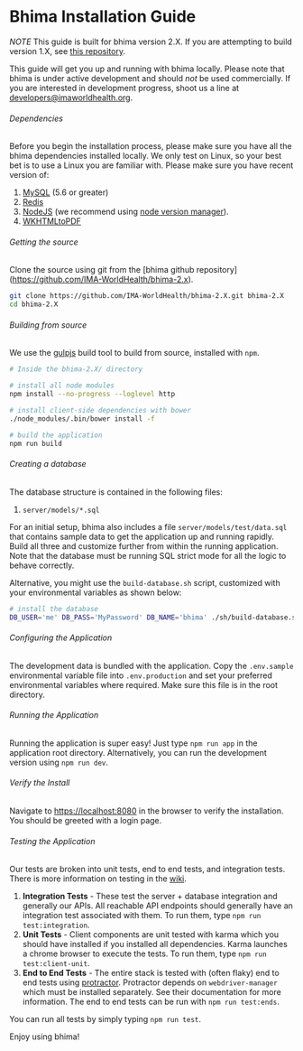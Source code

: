 Bhima Installation Guide
===========================

*NOTE* This guide is built for bhima version 2.X.  If you are attempting to build version 1.X, see [this repository](https://github.com/IMA-WorldHealth/bhima-1.X).

This guide will get you up and running with bhima locally.  Please note that bhima is under active development and should *not* be used commercially.  If you are interested in development progress, shoot us a line at <developers@imaworldhealth.org>.

###### Dependencies
Before you begin the installation process, please make sure you have all the bhima dependencies installed locally.  We only test on Linux, so your best bet is to use a Linux you are familiar with.  Please make sure you have recent version of:
 1. [MySQL](http://dev.mysql.com/downloads/) (5.6 or greater)
 2. [Redis](redis.io)
 3. [NodeJS](https://nodejs.org/en/) (we recommend using [node version manager](https://github.com/creationix/nvm)).
 4. [WKHTMLtoPDF](http://wkhtmltopdf.org/downloads.html)


###### Getting the source
Clone the source using git from the [bhima github repository] (https://github.com/IMA-WorldHealth/bhima-2.x).

```bash
git clone https://github.com/IMA-WorldHealth/bhima-2.X.git bhima-2.X
cd bhima-2.X
```

###### Building from source
We use the [gulpjs](http://www.gulpjs.com) build tool to build from source, installed with `npm`.

```bash
# Inside the bhima-2.X/ directory

# install all node modules
npm install --no-progress --loglevel http

# install client-side dependencies with bower
./node_modules/.bin/bower install -f

# build the application
npm run build
```

###### Creating a database
The database structure is contained in the following files:
 1. `server/models/*.sql`

For an initial setup, bhima also includes a file `server/models/test/data.sql` that contains sample data to get the application up and running rapidly.  Build all three and customize further from within the running application.  Note that the database must be running SQL strict mode for all the logic to behave correctly.

Alternative, you might use the `build-database.sh` script, customized with your environmental variables as shown below:

```sh
# install the database
DB_USER='me' DB_PASS='MyPassword' DB_NAME='bhima' ./sh/build-database.sh
```

###### Configuring the Application
The development data is bundled with the application.
Copy the `.env.sample` environmental variable file into `.env.production` and set your preferred environmental variables where required.  Make sure this file is in the root directory.

###### Running the Application
Running the application is super easy!  Just type `npm run app` in the application root directory.  Alternatively, you can run the development version using `npm run dev`.

###### Verify the Install
Navigate to [https://localhost:8080](https://localhost:8080) in the browser to verify the installation.  You should be greeted with a login page.

###### Testing the Application
Our tests are broken into unit tests, end to end tests, and integration tests.  There is more information on testing in the [wiki](https://github.com/IMA-WorldHealth/bhima-2.X/wiki).
 1. **Integration Tests** - These test the server + database integration and generally our APIs.  All reachable API endpoints should generally have an integration test associated with them.  To run them, type `npm run test:integration`.
 2. **Unit Tests** - Client components are unit tested with karma which you should have installed if you installed all dependencies.  Karma launches a chrome browser to execute the tests.  To run them, type `npm run test:client-unit`.
 3. **End to End Tests** - The entire stack is tested with (often flaky) end to end tests using [protractor](protractortest.org).  Protractor depends on `webdriver-manager` which must be installed separately.  See their documentation for more information.  The end to end tests can be run with `npm run test:ends`.

You can run all tests by simply typing `npm run test`.

Enjoy using bhima!
